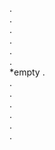  .   
    .  
      .  
        .  
          .  
            .  
</span>*empty  <span>
              .  
                .  
                  .  
                    .  
                      .  
                        .  
                          .  
